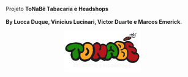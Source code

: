 Projeto <b>ToNaBê Tabacaria e Headshops</b><br><br>
<b>By Lucca Duque, Vinicius Lucinari, Victor Duarte e Marcos Emerick.</b>
<br>

<p align="center">
  <img src="styles/elements/logo_header_bg_removed.png" alt="Logo" width="200">
</p>


